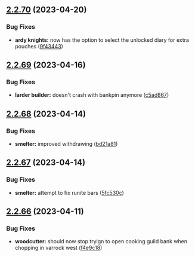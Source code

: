 ## [2.2.70](https://github.com/Torwent/wasp-free/compare/v2.2.69...v2.2.70) (2023-04-20)


### Bug Fixes

* **ardy knights:** now has the option to select the unlocked diary for extra pouches ([9f43443](https://github.com/Torwent/wasp-free/commit/9f434437d9116a8ef8f322f122d70e71d2e7389b))



## [2.2.69](https://github.com/Torwent/wasp-free/compare/v2.2.68...v2.2.69) (2023-04-16)


### Bug Fixes

* **larder builder:** doesn't crash with bankpin anymore ([c5ad867](https://github.com/Torwent/wasp-free/commit/c5ad8678078c0cbce04ce4a88242345a90825e99))



## [2.2.68](https://github.com/Torwent/wasp-free/compare/v2.2.67...v2.2.68) (2023-04-14)


### Bug Fixes

* **smelter:** improved withdrawing ([bd21a81](https://github.com/Torwent/wasp-free/commit/bd21a8106175787079bfe4edf3b856d16f4cfb91))



## [2.2.67](https://github.com/Torwent/wasp-free/compare/v2.2.66...v2.2.67) (2023-04-14)


### Bug Fixes

* **smelter:** attempt to fix runite bars ([5fc530c](https://github.com/Torwent/wasp-free/commit/5fc530c40c468f37159e8b4dd3906c687e4e6970))



## [2.2.66](https://github.com/Torwent/wasp-free/compare/v2.2.65...v2.2.66) (2023-04-11)


### Bug Fixes

* **woodcutter:** should now stop tryign to open cooking guild bank when chopping in varrock west ([f4e9c18](https://github.com/Torwent/wasp-free/commit/f4e9c18f85fc432030db40e8a01141b9cb80bb2c))



